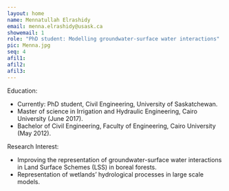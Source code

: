 ```yaml
---
layout: home
name: Mennatullah Elrashidy
email: menna.elrashidy@usask.ca
showemail: 1    
role: "PhD student: Modelling groundwater-surface water interactions"
pic: Menna.jpg
seq: 4
afil1:
afil2:
afil3:
---
```


Education:
* Currently: PhD student, Civil Engineering, University of Saskatchewan.
* Master of science in Irrigation and Hydraulic Engineering, Cairo University (June 2017).
* Bachelor of Civil Engineering, Faculty of Engineering, Cairo University (May 2012).

Research Interest:
* Improving the representation of groundwater-surface water interactions in Land Surface Schemes (LSS) in boreal forests.
* Representation of wetlands’ hydrological processes in large scale models.

